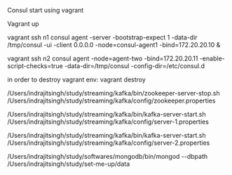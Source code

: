Consul start using vagrant

Vagrant up 

vagrant ssh n1
consul agent -server -bootstrap-expect 1 -data-dir /tmp/consul -ui -client 0.0.0.0 -node=consul-agent1 -bind=172.20.20.10 &

vagrant ssh n2
consul agent   -node=agent-two   -bind=172.20.20.11   -enable-script-checks=true   -data-dir=/tmp/consul   -config-dir=/etc/consul.d

in order to destroy vagrant env:
vagrant destroy


/Users/indrajitsingh/study/streaming/kafka/bin/zookeeper-server-stop.sh /Users/indrajitsingh/study/streaming/kafka/config/zookeeper.properties

/Users/indrajitsingh/study/streaming/kafka/bin/kafka-server-start.sh /Users/indrajitsingh/study/streaming/kafka/config/server-1.properties 

/Users/indrajitsingh/study/streaming/kafka/bin/kafka-server-start.sh /Users/indrajitsingh/study/streaming/kafka/config/server-2.properties


/Users/indrajitsingh/study/softwares/mongodb/bin/mongod --dbpath /Users/indrajitsingh/study/set-me-up/data